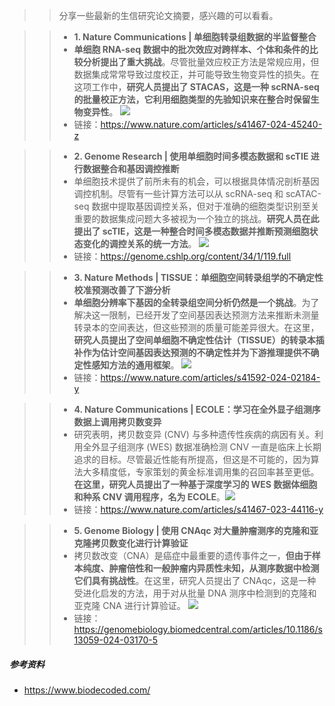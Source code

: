 >> 分享一些最新的生信研究论文摘要，感兴趣的可以看看。

>> - **1. Nature Communications | 单细胞转录组数据的半监督整合**
>> - **单细胞 RNA-seq 数据中的批次效应对跨样本、个体和条件的比较分析提出了重大挑战**。尽管批量效应校正方法是常规应用，但数据集成常常导致过度校正，并可能导致生物变异性的损失。在这项工作中，**研究人员提出了 STACAS，这是一种 scRNA-seq 的批量校正方法，它利用细胞类型的先验知识来在整合时保留生物变异性**。
![](https://files.mdnice.com/user/23696/fd23a39c-321e-47eb-b87c-1ae1630b62a2.png)
>> - 链接：https://www.nature.com/articles/s41467-024-45240-z

>> - **2. Genome Research | 使用单细胞时间多模态数据和 scTIE 进行数据整合和基因调控推断** 
>> - 单细胞技术提供了前所未有的机会，可以根据具体情况剖析基因调控机制。尽管有一些计算方法可以从 scRNA-seq 和 scATAC-seq 数据中提取基因调控关系，但对于准确的细胞类型识别至关重要的数据集成问题大多被视为一个独立的挑战。**研究人员在此提出了 scTIE，这是一种整合时间多模态数据并推断预测细胞状态变化的调控关系的统一方法**。
![](https://files.mdnice.com/user/23696/76c0e7b4-c442-49cd-8f41-6b5f86bb3ebc.png)
>> - 链接：https://genome.cshlp.org/content/34/1/119.full

>> - **3. Nature Methods | TISSUE：单细胞空间转录组学的不确定性校准预测改善了下游分析**
>> - **单细胞分辨率下基因的全转录组空间分析仍然是一个挑战**。为了解决这一限制，已经开发了空间基因表达预测方法来推断未测量转录本的空间表达，但这些预测的质量可能差异很大。在这里，**研究人员提出了空间单细胞不确定性估计（TISSUE）的转录本插补作为估计空间基因表达预测的不确定性并为下游推理提供不确定性感知方法的通用框架**。
![](https://files.mdnice.com/user/23696/9fc7a2c2-b154-401b-b1fd-18a440b92aac.png)
>> - 链接：https://www.nature.com/articles/s41592-024-02184-y

>> - **4. Nature Communications | ECOLE：学习在全外显子组测序数据上调用拷贝数变异**
>> - 研究表明，拷贝数变异 (CNV) 与多种遗传性疾病的病因有关。利用全外显子组测序 (WES) 数据准确检测 CNV 一直是临床上长期追求的目标。尽管最近性能有所提高，但这是不可能的，因为算法大多精度低，专家策划的黄金标准调用集的召回率甚至更低。**在这里，研究人员提出了一种基于深度学习的 WES 数据体细胞和种系 CNV 调用程序，名为 ECOLE**。![](https://files.mdnice.com/user/23696/a2c3a6e5-cf7b-4a9a-a6cc-9b3efc0b08f7.png)
>> - 链接：https://www.nature.com/articles/s41467-023-44116-y

>> - **5. Genome Biology | 使用 CNAqc 对大量肿瘤测序的克隆和亚克隆拷贝数变化进行计算验证**
>> - 拷贝数改变（CNA）是癌症中最重要的遗传事件之一，**但由于样本纯度、肿瘤倍性和一般肿瘤内异质性未知，从测序数据中检测它们具有挑战性**。在这里，研究人员提出了 CNAqc，这是一种受进化启发的方法，用于对从批量 DNA 测序中检测到的克隆和亚克隆 CNA 进行计算验证。
![](https://files.mdnice.com/user/23696/cbe1a814-12fd-486a-9b30-24556ad5be63.png)
>> - 链接：https://genomebiology.biomedcentral.com/articles/10.1186/s13059-024-03170-5

##### 参考资料
- https://www.biodecoded.com/